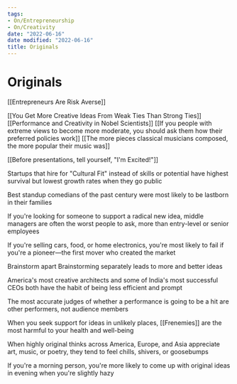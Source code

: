 ```yaml
---
tags:
- On/Entrepreneurship
- On/Creativity
date: "2022-06-16"
date modified: "2022-06-16"
title: Originals
---
```


# Originals
[[Entrepreneurs Are Risk Averse]]

[[You Get More Creative Ideas From Weak Ties Than Strong Ties]]
[[Performance and Creativity in Nobel Scientists]]
[[If you people with extreme views to become more moderate, you should ask them how their preferred policies work]]
[[The more pieces classical musicians composed, the more popular their music was]]

[[Before presentations, tell yourself, "I'm Excited!"]]

Startups that hire for "Cultural Fit" instead of skills or potential have highest survival but lowest growth rates when they go public

Best standup comedians of the past century were most likely to be lastborn in their families

If you're looking for someone to support a radical new idea, middle managers are often the worst people to ask, more than entry-level or senior employees

If you're selling cars, food, or home electronics, you're most likely to fail if you're a pioneer—the first mover who created the market

Brainstorm apart
Brainstorming separately leads to more and better ideas

America's most creative architects and some of India's most successful CEOs both have the habit of being less efficient and prompt

The most accurate judges of whether a performance is going to be a hit are other performers, not audience members

When you seek support for ideas in unlikely places, [[Frenemies]] are the most harmful to your health and well-being

When highly original thinks across America, Europe, and Asia appreciate art, music, or poetry, they tend to feel chills, shivers, or goosebumps

If you're a morning person, you're more likely to come up with original ideas in evening when you're slightly hazy
